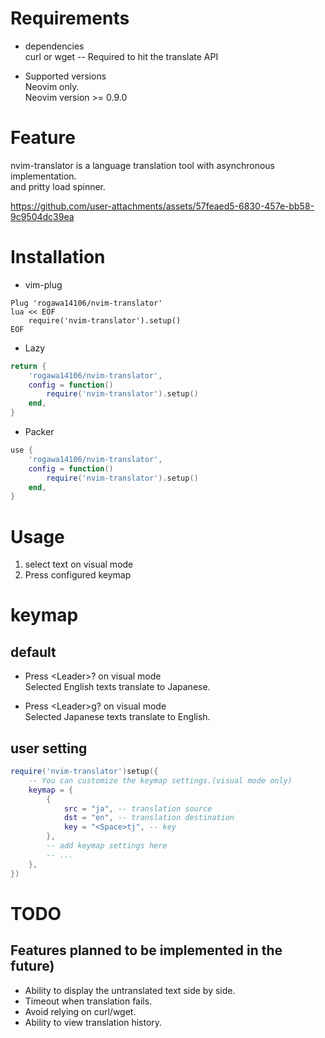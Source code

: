 # Requirements
* dependencies  
curl or wget -- Required to hit the translate API  

* Supported versions  
Neovim only.  
Neovim version >= 0.9.0  

# Feature
nvim-translator is a language translation tool with asynchronous implementation.  
and pritty load spinner.  


https://github.com/user-attachments/assets/57feaed5-6830-457e-bb58-9c9504dc39ea


# Installation
* vim-plug  

``` vim
Plug 'rogawa14106/nvim-translator'
lua << EOF
    require('nvim-translator').setup()
EOF
```

* Lazy  

``` lua
return {
    'rogawa14106/nvim-translator',
    config = function()
        require('nvim-translator').setup()
    end,
}
```

* Packer  

``` lua
use {
    'rogawa14106/nvim-translator',
    config = function()
        require('nvim-translator').setup()
    end,
}
```

# Usage
1. select text on visual mode  
2. Press configured keymap

# keymap
## default
* Press \<Leader\>? on visual mode  
Selected English texts translate to Japanese.  

* Press \<Leader\>g? on visual mode  
Selected Japanese texts translate to English.  

## user setting

``` lua
require('nvim-translator')setup({
    -- You can customize the keymap settings.(visual mode only)
    keymap = {
        {
            src = "ja", -- translation source
            dst = "en", -- translation destination
            key = "<Space>tj", -- key
        },
        -- add keymap settings here
        -- ...
    },
})
```

# TODO
## Features planned to be implemented in the future)
* Ability to display the untranslated text side by side.  
* Timeout when translation fails.  
* Avoid relying on curl/wget.  
* Ability to view translation history.  

